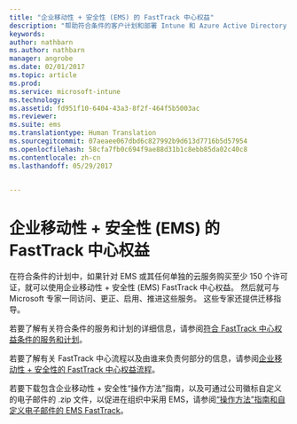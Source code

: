 ```yaml
---
title: "企业移动性 + 安全性 (EMS) 的 FastTrack 中心权益"
description: "帮助符合条件的客户计划和部署 Intune 和 Azure Active Directory Premium 的项目"
keywords: 
author: nathbarn
ms.author: nathbarn
manager: angrobe
ms.date: 02/01/2017
ms.topic: article
ms.prod: 
ms.service: microsoft-intune
ms.technology: 
ms.assetid: fd951f10-6404-43a3-8f2f-464f5b5003ac
ms.reviewer: 
ms.suite: ems
ms.translationtype: Human Translation
ms.sourcegitcommit: 07aeaee067dbd6c827992b9d613d7716b5d57954
ms.openlocfilehash: 58cfa7fb0c694f9ae88d31b1c8ebb85da02c40c8
ms.contentlocale: zh-cn
ms.lasthandoff: 05/29/2017


---
```


# <a name="fasttrack-center-benefit-for-enterprise-mobility--security-ems"></a>企业移动性 + 安全性 (EMS) 的 FastTrack 中心权益
在符合条件的计划中，如果针对 EMS 或其任何单独的云服务购买至少 150 个许可证，就可以使用企业移动性 + 安全性 (EMS) FastTrack 中心权益。 然后就可与 Microsoft 专家一同访问、更正、启用、推进这些服务。 这些专家还提供迁移指导。

若要了解有关符合条件的服务和计划的详细信息，请参阅[符合 FastTrack 中心权益条件的服务和计划](fasttrack-center-benefit-for-enterprise-mobility-suite-ems.md)。

若要了解有关 FastTrack 中心流程以及由谁来负责何部分的信息，请参阅[企业移动性 + 安全性的 FastTrack 中心权益流程](fasttrack-center-benefit-process-for-enterprise-mobility-suite-ems.md)。

若要下载包含企业移动性 + 安全性“操作方法”指南，以及可通过公司徽标自定义的电子邮件的 .zip 文件，以促进在组织中采用 EMS，请参阅[“操作方法”指南和自定义电子邮件的 EMS FastTrack](https://gallery.technet.microsoft.com/FastTrack-for-EMS-How-To-f170da4c)。

